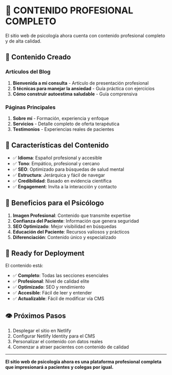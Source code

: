 # 📝 CONTENIDO PROFESIONAL COMPLETO

El sitio web de psicología ahora cuenta con contenido profesional completo y de alta calidad.

## 📝 Contenido Creado

### Artículos del Blog

1. **Bienvenida a mi consulta** - Artículo de presentación profesional
2. **5 técnicas para manejar la ansiedad** - Guía práctica con ejercicios
3. **Cómo construir autoestima saludable** - Guía comprensiva

### Páginas Principales

1. **Sobre mí** - Formación, experiencia y enfoque
2. **Servicios** - Detalle completo de oferta terapéutica
3. **Testimonios** - Experiencias reales de pacientes

## 🎯 Características del Contenido

- ✅ **Idioma**: Español profesional y accesible
- ✅ **Tono**: Empático, profesional y cercano
- ✅ **SEO**: Optimizado para búsquedas de salud mental
- ✅ **Estructura**: Jerárquica y fácil de navegar
- ✅ **Credibilidad**: Basado en evidencia científica
- ✅ **Engagement**: Invita a la interacción y contacto

## 🚀 Beneficios para el Psicólogo

1. **Imagen Profesional**: Contenido que transmite expertise
2. **Confianza del Paciente**: Información que genera seguridad
3. **SEO Optimizado**: Mejor visibilidad en búsquedas
4. **Educación del Paciente**: Recursos valiosos y prácticos
5. **Diferenciación**: Contenido único y especializado

## 🚀 Ready for Deployment

El contenido está:

- ✅ **Completo**: Todas las secciones esenciales
- ✅ **Profesional**: Nivel de calidad elite
- ✅ **Optimizado**: SEO y rendimiento
- ✅ **Accesible**: Fácil de leer y entender
- ✅ **Actualizable**: Fácil de modificar vía CMS

## 👁 Próximos Pasos

1. Desplegar el sitio en Netlify
2. Configurar Netlify Identity para el CMS
3. Personalizar el contenido con datos reales
4. Comenzar a atraer pacientes con contenido de calidad

---

**El sitio web de psicología ahora es una plataforma profesional completa que impresionará a pacientes y colegas por igual.**